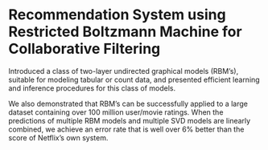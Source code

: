 # Recommendation System using Restricted Boltzmann Machine for Collaborative Filtering

Introduced a class of two-layer undirected graphical models (RBM’s), suitable for modeling tabular or count data, and presented efficient learning and inference procedures for this class of models.

 We also demonstrated that RBM’s can be successfully applied to a large
dataset containing over 100 million user/movie ratings. When the predictions of multiple RBM models and multiple SVD models are linearly combined, we achieve an error rate that is well over 6% better than the score of Netflix’s own system.
